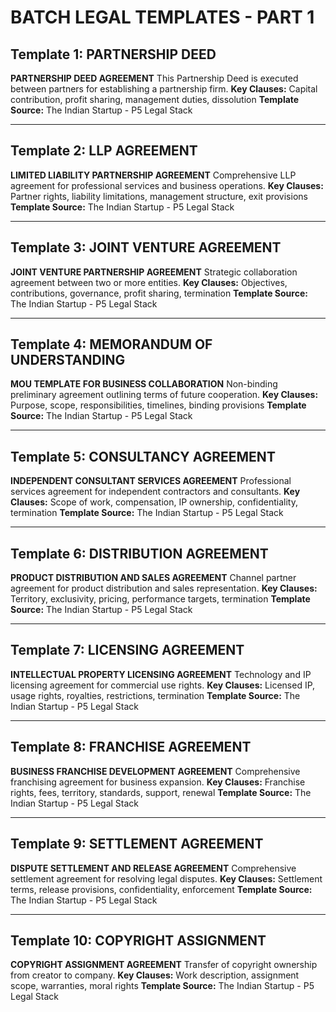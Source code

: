 # BATCH LEGAL TEMPLATES - PART 1

## Template 1: PARTNERSHIP DEED
**PARTNERSHIP DEED AGREEMENT**
This Partnership Deed is executed between partners for establishing a partnership firm.
**Key Clauses:** Capital contribution, profit sharing, management duties, dissolution
**Template Source:** The Indian Startup - P5 Legal Stack

---

## Template 2: LLP AGREEMENT  
**LIMITED LIABILITY PARTNERSHIP AGREEMENT**
Comprehensive LLP agreement for professional services and business operations.
**Key Clauses:** Partner rights, liability limitations, management structure, exit provisions
**Template Source:** The Indian Startup - P5 Legal Stack

---

## Template 3: JOINT VENTURE AGREEMENT
**JOINT VENTURE PARTNERSHIP AGREEMENT**
Strategic collaboration agreement between two or more entities.
**Key Clauses:** Objectives, contributions, governance, profit sharing, termination
**Template Source:** The Indian Startup - P5 Legal Stack

---

## Template 4: MEMORANDUM OF UNDERSTANDING
**MOU TEMPLATE FOR BUSINESS COLLABORATION**
Non-binding preliminary agreement outlining terms of future cooperation.
**Key Clauses:** Purpose, scope, responsibilities, timelines, binding provisions
**Template Source:** The Indian Startup - P5 Legal Stack

---

## Template 5: CONSULTANCY AGREEMENT
**INDEPENDENT CONSULTANT SERVICES AGREEMENT**
Professional services agreement for independent contractors and consultants.
**Key Clauses:** Scope of work, compensation, IP ownership, confidentiality, termination
**Template Source:** The Indian Startup - P5 Legal Stack

---

## Template 6: DISTRIBUTION AGREEMENT
**PRODUCT DISTRIBUTION AND SALES AGREEMENT**
Channel partner agreement for product distribution and sales representation.
**Key Clauses:** Territory, exclusivity, pricing, performance targets, termination
**Template Source:** The Indian Startup - P5 Legal Stack

---

## Template 7: LICENSING AGREEMENT
**INTELLECTUAL PROPERTY LICENSING AGREEMENT**
Technology and IP licensing agreement for commercial use rights.
**Key Clauses:** Licensed IP, usage rights, royalties, restrictions, termination
**Template Source:** The Indian Startup - P5 Legal Stack

---

## Template 8: FRANCHISE AGREEMENT
**BUSINESS FRANCHISE DEVELOPMENT AGREEMENT**
Comprehensive franchising agreement for business expansion.
**Key Clauses:** Franchise rights, fees, territory, standards, support, renewal
**Template Source:** The Indian Startup - P5 Legal Stack

---

## Template 9: SETTLEMENT AGREEMENT
**DISPUTE SETTLEMENT AND RELEASE AGREEMENT**
Comprehensive settlement agreement for resolving legal disputes.
**Key Clauses:** Settlement terms, release provisions, confidentiality, enforcement
**Template Source:** The Indian Startup - P5 Legal Stack

---

## Template 10: COPYRIGHT ASSIGNMENT
**COPYRIGHT ASSIGNMENT AGREEMENT**
Transfer of copyright ownership from creator to company.
**Key Clauses:** Work description, assignment scope, warranties, moral rights
**Template Source:** The Indian Startup - P5 Legal Stack